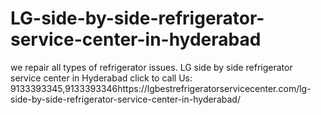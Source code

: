 # LG-side-by-side-refrigerator-service-center-in-hyderabad
we repair all types of refrigerator issues. LG side by side refrigerator service center in Hyderabad click to call Us: 9133393345,9133393346https://lgbestrefrigeratorservicecenter.com/lg-side-by-side-refrigerator-service-center-in-hyderabad/ 
